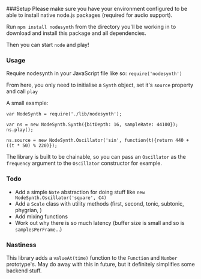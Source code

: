 ###Setup
Please make sure you have your environment configured to be able to install native node.js packages (required for audio support).

Run ``npm install nodesynth`` from the directory you'll be working in to download and install this package and all dependencies.

Then you can start ``node`` and play!

### Usage
Require nodesynth in your JavaScript file like so: ``require('nodesynth')``

From here, you only need to initialise a ``Synth`` object, set it's ``source`` property and call ``play``

A small example:

    var NodeSynth = require('./lib/nodesynth');

    var ns = new NodeSynth.Synth({bitDepth: 16, sampleRate: 44100});
    ns.play();

    ns.source = new NodeSynth.Oscillator('sin', function(t){return 440 + ((t * 50) % 220)});

The library is built to be chainable, so you can pass an ``Oscillator`` as the ``frequency`` argument to the
``Oscillator`` constructor for example.

### Todo
* Add a simple ``Note`` abstraction for doing stuff like ``new NodeSynth.Oscillator('square', C4)``
* Add a ``Scale`` class with utility methods (first, second, tonic, subtonic, phygrian, )
* Add mixing functions
* Work out why there is so much latency (buffer size is small and so is ``samplesPerFrame``...)

### Nastiness
This library adds a ``valueAt(time)`` function to the ``Function`` and ``Number`` prototype's.
May do away with this in future, but it definitely simplifies some backend stuff.